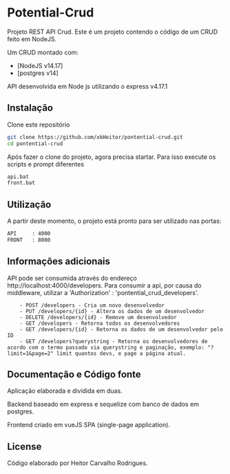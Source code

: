 # Potential-Crud

Projeto REST API Crud.
Este é um projeto contendo o código de um CRUD feito em NodeJS.

Um CRUD montado com:
* [NodeJS v14.17]
* [postgres v14]

API desenvolvida em Node js utilizando o express v4.17.1

## Instalação

Clone este repositório

```bash
git clone https://github.com/xkHeitor/pontential-crud.git
cd pontential-crud
```

Após fazer o clone do projeto, agora precisa startar. Para isso execute os scripts e prompt diferentes

```bash
api.bat
front.bat
```

## Utilização

A partir deste momento, o projeto está pronto para ser utilizado nas portas:

```bash
API     : 4000
FRONT   : 8080
```

## Informações adicionais

API pode ser consumida através do endereço http://localhost:4000/developers.
Para consumir a api, por causa do middleware, utilizar a 'Authorization' : 'pontential_crud_developers'.

```
	- POST /developers - Cria um novo desenvolvedor
	- PUT /developers/{id} - Altera os dados de um desenvolvedor
	- DELETE /developers/{id} - Remove um desenvolvedor
	- GET /developers - Retorna todos os desenvolvedores
	- GET /developers/{id} - Retorna os dados de um desenvolvedor pelo ID
	- GET /developers?querystring - Retorna os desenvolvedores de acordo com o termo passado via querystring e paginação, exemplo: "?limit=1&page=2" limit quantos devs, e page a página atual.
```

## Documentação e Código fonte

Aplicação elaborada e dividida em duas. 

Backend baseado em express e sequelize com banco de dados em postgres.

Frontend criado em vueJS SPA (single-page application).

## License

Código elaborado por Heitor Carvalho Rodrigues.